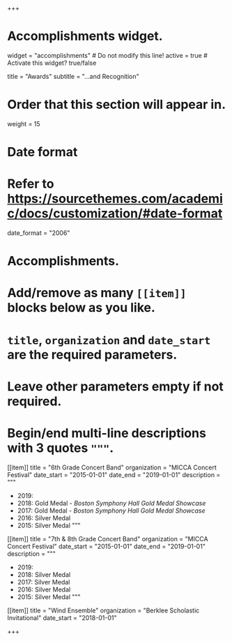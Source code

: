 +++
# Accomplishments widget.
widget = "accomplishments"  # Do not modify this line!
active = true  # Activate this widget? true/false

title = "Awards"
subtitle = "...and Recognition"

# Order that this section will appear in.
weight = 15

# Date format
#   Refer to https://sourcethemes.com/academic/docs/customization/#date-format
date_format = "2006"

# Accomplishments.
#   Add/remove as many `[[item]]` blocks below as you like.
#   `title`, `organization` and `date_start` are the required parameters.
#   Leave other parameters empty if not required.
#   Begin/end multi-line descriptions with 3 quotes `"""`.

[[item]]
  title = "6th Grade Concert Band"
  organization = "MICCA Concert Festival"
  date_start = "2015-01-01"
  date_end = "2019-01-01"
  description = """
  - 2019:
  - 2018: Gold Medal - *Boston Symphony Hall Gold Medal Showcase*
  - 2017: Gold Medal - *Boston Symphony Hall Gold Medal Showcase*
  - 2016: Silver Medal
  - 2015: Silver Medal
  """

[[item]]
  title = "7th & 8th Grade Concert Band"
  organization = "MICCA Concert Festival"
  date_start = "2015-01-01"
  date_end = "2019-01-01"
  description = """
  - 2019:
  - 2018: Silver Medal
  - 2017: Silver Medal
  - 2016: Silver Medal
  - 2015: Silver Medal
  """

[[item]]
  title = "Wind Ensemble"
  organization = "Berklee Scholastic Invitational"
  date_start = "2018-01-01"

+++
